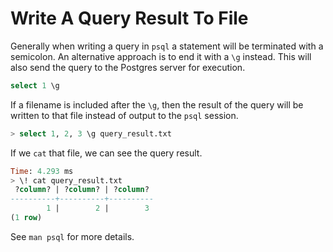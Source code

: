 # Write A Query Result To File

Generally when writing a query in `psql` a statement will be terminated with a semicolon. An alternative approach is to end it with a `\g` instead. This will also send the query to the Postgres server for execution.

```sql
select 1 \g
```

If a filename is included after the `\g`, then the result of the query will be written to that file instead of output to the `psql` session.

```sql
> select 1, 2, 3 \g query_result.txt
```

If we `cat` that file, we can see the query result.

```sql
Time: 4.293 ms
> \! cat query_result.txt
 ?column? | ?column? | ?column?
----------+----------+----------
        1 |        2 |        3
(1 row)
```

See `man psql` for more details.
